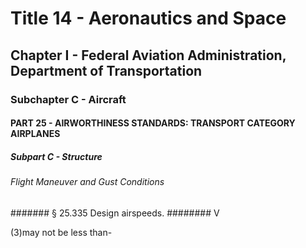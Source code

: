 
# Title 14 - Aeronautics and Space
## Chapter I - Federal Aviation Administration, Department of Transportation
### Subchapter C - Aircraft
#### PART 25 - AIRWORTHINESS STANDARDS: TRANSPORT CATEGORY AIRPLANES
##### Subpart C - Structure
###### Flight Maneuver and Gust Conditions
####### § 25.335 Design airspeeds.
######## V

(3)may not be less than-
